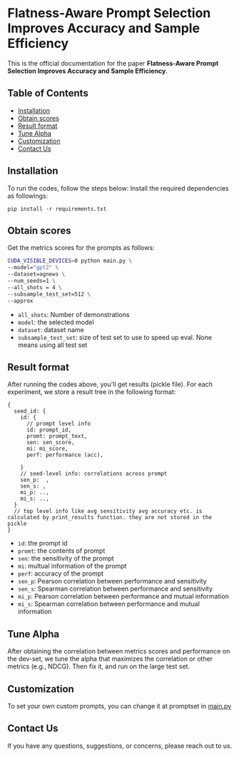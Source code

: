 # Flatness-Aware Prompt Selection Improves Accuracy and Sample Efficiency

This is the official documentation for the paper **Flatness-Aware Prompt Selection Improves Accuracy and Sample Efficiency**. 

## Table of Contents

- [Installation](#installation)
- [Obtain scores](#Obtain_scores)
- [Result format](#Result_format)
- [Tune Alpha](#Tune_Alpha)
- [Customization](#Customization)
- [Contact Us](#Contact_Us)


## Installation
To run the codes, follow the steps below:
Install the required dependencies as followings:
```
pip install -r requirements.txt
```


## Obtain scores
Get the metrics scores for the prompts as follows:
```bash
CUDA_VISIBLE_DEVICES=0 python main.py \
--model="gpt2" \
--dataset=agnews \
--num_seeds=1 \
--all_shots = 4 \
--subsample_test_set=512 \
--approx
```

* `all_shots`: Number of demonstrations
* `model`: the selected model
* `dataset`: dataset name
* `subsample_test_set`: size of test set to use to speed up eval. None means using all test set



## Result format
After running the codes above, you'll get results (pickle file).
For each experiment, we store a result tree in the following format:
```
{
  seed_id: {
    id: {
      // prompt level info
      id: prompt_id,
      promt: prompt_text,
      sen: sen_score,
      mi: mi_score,
      perf: performance (acc),

    }
    // seed-level info: correlations across prompt
    sen_p:  ,
    sen_s: ,
    mi_p: ..,
    mi_s: ..,
  }
  // top level info like avg sensitivity avg accuracy etc. is calculated by print_results function. they are not stored in the pickle
}
```
* `id`: the prompt id
* `promt`: the contents of prompt
* `sen`: the sensitivity of the prompt
* `mi`: multual information of the prompt
* `perf`: accuracy of the prompt
* `sen_p`: Pearson correlation between performance and sensitivity
* `sen_s`: Spearman correlation between performance and sensitivity
* `mi_p`: Pearson correlation between performance and mutual information
* `mi_s`: Spearman correlation between performance and mutual information


## Tune Alpha
After obtaining the correlation between metrics scores and performance on the dev-set, we tune the alpha that maximizes the correlation or other metrics (e.g., NDCG). Then fix it, and run on the large test set.

## Customization
To set your own custom prompts, you can change it at promptset in [main.py](https://github.com/shadowkiller33/flatness/blob/main/main.py)



## Contact Us
If you have any questions, suggestions, or concerns, please reach out to us.
